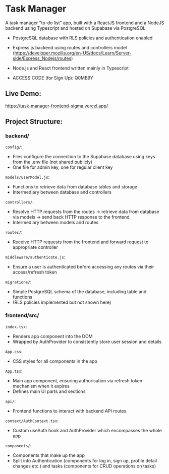 # Task Manager
A task manager "to-do list" app, built with a ReactJS frontend and a NodeJS backend using Typescript and hosted on Supabase via PostgreSQL
-   PostgreSQL database with RLS policies and authentication enabled
-   Express.js backend using routes and controllers model (https://developer.mozilla.org/en-US/docs/Learn/Server-side/Express_Nodejs/routes)
-   Node.js and React frontend written mainly in Typescript

-   ACCESS CODE (for Sign Up): Q0MB9Y

## Live Demo:
https://task-manager-frontend-sigma.vercel.app/

## Project Structure:
### backend/
`config/`:
-   Files configure the connection to the Supabase database using keys from the .env file (not shared publicly)
-   One file for admin key, one for regular client key

`models/userModel.js`:
-   Functions to retrieve data from database tables and storage 
-   Intermediary between database and controllers

`controllers/`:
-   Resolve HTTP requests from the routes -> retrieve data from database via models -> send back HTTP response to the frontend
-   Intermediary between models and routes

`routes/`:
-   Receive HTTP requests from the frontend and forward request to appropriate controller

`middleware/authenticate.js`:
-   Ensure a user is authenticated before accessing any routes via their access/refresh token

`migrations/`:
-   Simple PostgreSQL schema of the database, including table and functions
-   (RLS policies implemented but not shown here)

### frontend/src/

`index.tsx`:
-   Renders app component into the DOM
-   Wrapped by AuthProvider to consistently store user session and details

`App.css`:
-   CSS styles for all components in the app

`App.tsx`:
-   Main app component, ensuring authorisation via refresh token mechanism when it expires
-   Defines main UI parts and sections

`api/`:
-   Frontend functions to interact with backend API routes

`context/AuthContext.tsx`:
-   Custom useAuth hook and AuthProvider which encompasses the whole app

`components/`:
-   Components that make up the app
-   Split into Authentication (components for log in, sign up, profile detail changes etc.) and tasks (components for CRUD operations on tasks)
